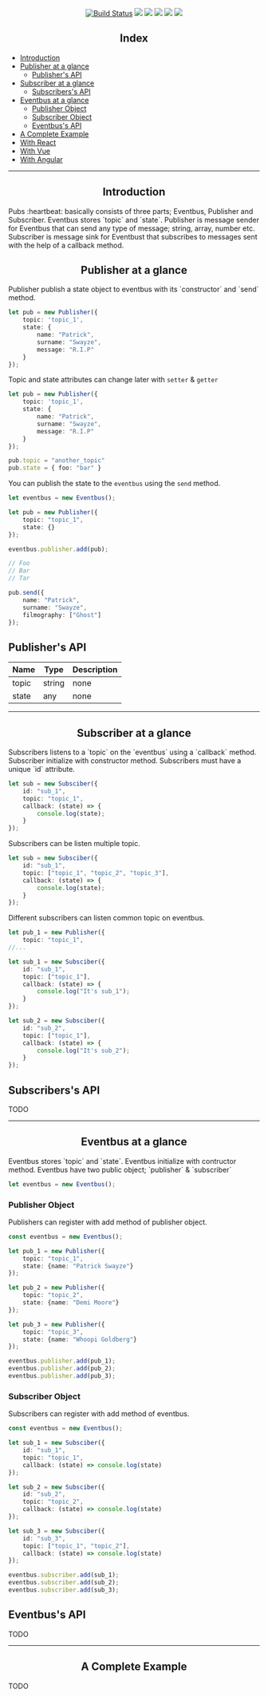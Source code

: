 <p align="center">
    <a href="https://circleci.com/gh/gunerkaanalkim/pubs/tree/dev"><img src="https://circleci.com/gh/gunerkaanalkim/pubs.svg?style=shield" alt="Build Status"></a>
    <a href="https://codecov.io/gh/gunerkaanalkim/pub-sub"><img src="https://codecov.io/gh/gunerkaanalkim/pub-sub/branch/master/graph/badge.svg" /></a>
    <a href="https://opensource.org/licenses/MIT"><img src="https://img.shields.io/badge/License-MIT-green.svg"/></a>
    <a href="https://github.com/gunerkaanalkim/pubs/issues"><img src="https://img.shields.io/github/issues/gunerkaanalkim/pubs?color=red"/></a>
    <a href="https://www.npmjs.com/package/pubs-js"><img src="https://img.shields.io/github/issues-closed/gunerkaanalkim/pubs?color=green"/></a>
    <a href="https://www.npmjs.com/package/pubs-js"><img src="https://img.shields.io/npm/v/pubs-js.svg?color=yellow"/></a>
</p>

<h2 align="center">Index</h2>

<ul>
    <li>
        <a href="#introduction">Introduction</a>
    </li>
    <li> 
        <a href="#publisher-at-a-glance">Publisher at a glance</a> 
        <ul>
            <li><a href="#publishers-api">Publisher's API</a></li>
        </ul>
    </li>
    <li> 
        <a href="#subscriber-at-a-glance">Subscriber at a glance</a> 
        <ul>
            <li><a href="#subscribers-api">Subscribers's API</a></li>
        </ul>
    </li>
    <li> 
        <a href="#eventbus-at-a-glance">Eventbus at a glance</a> 
        <ul>
            <li><a href="#publisher-object">Publisher Object</a></li>
            <li><a href="#subscriber-object">Subscriber Object</a></li>
            <li><a href="#eventbus-api">Eventbus's API</a></li>
        </ul>
    </li>
    <li>
        <a href="#a-complete-example">A Complete Example</a>
    </li>
    <li>
            <a href="#a-complete-example">With React</a>
    </li>
    <li>
            <a href="#a-complete-example">With Vue</a>
    </li>
    <li>
            <a href="#a-complete-example">With Angular</a>
    </li>
</ul>

---

<h2 align="center" id="introduction">Introduction</h2>
Pubs :heartbeat: basically consists of three parts; Eventbus, Publisher and Subscriber.
Eventbus stores `topic` and `state`. 
Publisher is message sender for Eventbus that can send any type of message; string, array, number etc.
Subscriber is message sink for Eventbust that subscribes to messages sent with the help of a callback method.

<h2 align="center" id="publisher-at-a-glance">Publisher at a glance </h2>
Publisher publish a state object to eventbus with its `constructor` and `send` method.

````typescript
let pub = new Publisher({
    topic: 'topic_1',
    state: {
        name: "Patrick",
        surname: "Swayze",
        message: "R.I.P"
    }
});
````

Topic and state attributes can change later with `setter` & `getter`

````typescript
let pub = new Publisher({
    topic: 'topic_1',
    state: {
        name: "Patrick",
        surname: "Swayze",
        message: "R.I.P"
    }
});

pub.topic = "another_topic"
pub.state = { foo: "bar" }

````
You can publish the state to the `eventbus` using the `send` method.

````typescript
let eventbus = new Eventbus();

let pub = new Publisher({
    topic: "topic_1",
    state: {}
});

eventbus.publisher.add(pub);

// Foo
// Bar
// Tar

pub.send({
    name: "Patrick",
    surname: "Swayze",
    filmography: ["Ghost"]
});
````
<h2 id="publishers-api">Publisher's API</h2>

| Name            | Type                          | Description                  |
|-----------------|-------------------------------|------------------------------|
| topic           | string                        | none                         |
| state           | any                           | none                         |


---

<h2 align="center" id="subscriber-at-a-glance">Subscriber at a glance </h2>
Subscribers listens to a `topic` on the `eventbus` using a `callback` method.
Subscriber initialize with constructor method.
Subscribers must have a unique `id` attribute.

````typescript
let sub = new Subsciber({
    id: "sub_1",
    topic: "topic_1",
    callback: (state) => {
        console.log(state);
    }
});
````

Subscribers can be listen multiple topic.

```typescript
let sub = new Subsciber({
    id: "sub_1",
    topic: ["topic_1", "topic_2", "topic_3"],
    callback: (state) => {
        console.log(state);
    }
});
```

Different subscribers can listen common topic on eventbus.

```typescript
let pub_1 = new Publisher({
    topic: "topic_1",
//...

let sub_1 = new Subsciber({
    id: "sub_1",
    topic: ["topic_1"],
    callback: (state) => {
        console.log("It's sub_1");
    }
});

let sub_2 = new Subsciber({
    id: "sub_2",
    topic: ["topic_1"],
    callback: (state) => {
        console.log("It's sub_2");
    }
});
```

<h2 id="subscribers-api">Subscribers's API</h2>
TODO

---

<h2 align="center" id="eventbus-at-a-glance">Eventbus at a glance </h2>
Eventbus stores `topic` and `state`. Eventbus initialize with contructor method.
Eventbus have two public object; `publisher` & `subscriber`

```typescript
let eventbus = new Eventbus();
```

<h3 id="publisher-object">Publisher Object</h3>

Publishers can register with add method of publisher object.

```typescript
const eventbus = new Eventbus();

let pub_1 = new Publisher({
    topic: "topic_1",
    state: {name: "Patrick Swayze"}
});

let pub_2 = new Publisher({
    topic: "topic_2",
    state: {name: "Demi Moore"}
});

let pub_3 = new Publisher({
    topic: "topic_3",
    state: {name: "Whoopi Goldberg"}
});

eventbus.publisher.add(pub_1);
eventbus.publisher.add(pub_2);
eventbus.publisher.add(pub_3);
```

<h3 id="subscriber-object">Subscriber Object</h3>

Subscribers can register with add method of eventbus.

```typescript
const eventbus = new Eventbus();

let sub_1 = new Subsciber({
    id: "sub_1",
    topic: "topic_1",
    callback: (state) => console.log(state)
});

let sub_2 = new Subsciber({
    id: "sub_2",
    topic: "topic_2",
    callback: (state) => console.log(state)
});

let sub_3 = new Subsciber({
    id: "sub_3",
    topic: ["topic_1", "topic_2"],
    callback: (state) => console.log(state)
});

eventbus.subscriber.add(sub_1);
eventbus.subscriber.add(sub_2);
eventbus.subscriber.add(sub_3);
```

<h2 id="eventbus-api">Eventbus's API</h2>
TODO

---

<h2 align="center" id="a-complete-example">A Complete Example</h2>
TODO